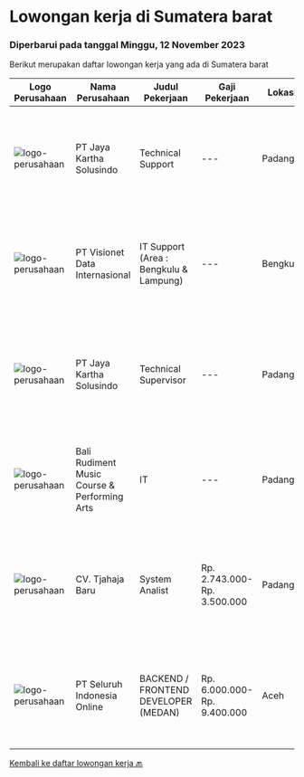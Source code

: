 
  # Lowongan kerja di Sumatera barat

  ### Diperbarui pada tanggal Minggu, 12 November 2023

  Berikut merupakan daftar lowongan kerja yang ada di Sumatera barat

  |Logo Perusahaan | Nama Perusahaan | Judul Pekerjaan | Gaji Pekerjaan | Lokasi | Deskripsi | Tanggal diunggah | Pranala |
  | -------------- | --------------- | --------------- | --------- | --------- | -------------- | ------- | ----------- |
  |![logo-perusahaan](https://image-service-cdn.seek.com.au/eb339a84a2429d1c48258e03e078b5668854208f/ee4dce1061f3f616224767ad58cb2fc751b8d2dc)|PT Jaya Kartha Solusindo|Technical Support|---|Padang|Jobdesk: Instalasi jaringan Konfigurasi jaringan Pemeliharaan jaringan Troubleshooting Keamanan jaringan Pemulihan bencana untuk jaringan Upgrade...|Selasa, 07 November 2023|https://www.jobstreet.co.id/id/job/technical-support-1037356113?token=0~ffd1f4a7-8174-4032-8778-9b5e51f76194&sectionRank=1&jobId=jobstreet-id-job-1037356113|
|![logo-perusahaan](https://image-service-cdn.seek.com.au/84d23b3586ee4efd70ea62878095fcc6b1639e33/ee4dce1061f3f616224767ad58cb2fc751b8d2dc)|PT Visionet Data Internasional|IT Support (Area : Bengkulu & Lampung)|---|Bengkulu|Tanggung Jawab Utama : Monitoring system dan jaringan Melakukan troubleshooting jaringan, hardware dan software Maintain penyelesaian tiket sesuai...|Selasa, 31 Oktober 2023|https://www.jobstreet.co.id/id/job/it-support-area-%3A-bengkulu-lampung-4514868?token=0~ffd1f4a7-8174-4032-8778-9b5e51f76194&sectionRank=2&jobId=jobstreet-id-job-4514868|
|![logo-perusahaan](https://image-service-cdn.seek.com.au/295a790b1e507a7e7e1ece863a9cbc400be15412/ee4dce1061f3f616224767ad58cb2fc751b8d2dc)|PT Jaya Kartha Solusindo|Technical Supervisor|---|Padang|jobdesk:• Memonitoring Pekerjaan tim Teknis• Membuat Jadwal Psb atau Penanangganan Gangguan Di pelanggan• Mengevaluasi Kinerja dan Troblrshoot yang...|Selasa, 07 November 2023|https://www.jobstreet.co.id/id/job/technical-supervisor-1037356109?token=0~ffd1f4a7-8174-4032-8778-9b5e51f76194&sectionRank=3&jobId=jobstreet-id-job-1037356109|
|![logo-perusahaan](https://i.ibb.co/sqvTCh9/112815900-stock-vector-no-image-available-icon-flat-vector.webp)|Bali Rudiment Music Course & Performing Arts|IT|---|Padang|- Minimal S1, tidak sedang kuliah atau sekolah- memahami bahasa pemrograman Android Java, flutter dan Dart-Memiliki skill UI dan UX design- memiliki...|Selasa, 31 Oktober 2023|https://www.jobstreet.co.id/id/job/it-1037308832?token=0~ffd1f4a7-8174-4032-8778-9b5e51f76194&sectionRank=4&jobId=jobstreet-id-job-1037308832|
|![logo-perusahaan](https://image-service-cdn.seek.com.au/d378f7b9b4a3f40641ddfd3cf1aa80b2852486d7/ee4dce1061f3f616224767ad58cb2fc751b8d2dc)|CV. Tjahaja Baru|System Analist|Rp. 2.743.000-Rp. 3.500.000|Padang|•Usia maksimal 35 tahun•Minimal memiliki Gelar Sarjana di Bidang Informasi•Lebih diutamakan yang memiliki pengalaman di bidangnya•Memahami dan mampu...|Kamis, 19 Oktober 2023|https://www.jobstreet.co.id/id/job/system-analist-4503818?token=0~ffd1f4a7-8174-4032-8778-9b5e51f76194&sectionRank=5&jobId=jobstreet-id-job-4503818|
|![logo-perusahaan](https://image-service-cdn.seek.com.au/c768f0670f8f8212da7de609b6af9d0b2e5134cc/ee4dce1061f3f616224767ad58cb2fc751b8d2dc)|PT Seluruh Indonesia Online|BACKEND / FRONTEND DEVELOPER (MEDAN)|Rp. 6.000.000-Rp. 9.400.000|Aceh|Back End Developer Requirements:-Candidate must possess at least Diploma, Bachelor Degree in computer science / Information Technology, Engineering...|Sabtu, 14 Oktober 2023|https://www.jobstreet.co.id/id/job/backend-frontend-developer-medan-4499121?token=0~ffd1f4a7-8174-4032-8778-9b5e51f76194&sectionRank=6&jobId=jobstreet-id-job-4499121|


  [Kembali ke daftar lowongan kerja 🔙](../README.md#daftar-lowongan-kerja)
  